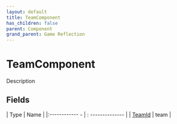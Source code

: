 ```yaml
---
layout: default
title: TeamComponent
has_children: false
parent: Component
grand_parent: Game Reflection
---
```

# TeamComponent
Description 

## Fields
| Type | Name |
|:------------ - | : -------------- |
| [TeamId](game-reflection/classes/team_id.md) | team |
